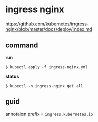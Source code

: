 # ingress nginx

https://github.com/kubernetes/ingress-nginx/blob/master/docs/deploy/index.md

## command

**run**


```
$ kubectl apply -f ingress-nginx.yml
```

**status**

```
$ kubectl -n ingress-nginx get all
```

## guid

annotaion prefix = `ingress.kubernetes.io`
